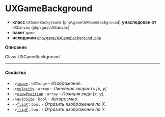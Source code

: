 # UXGameBackground

- **класс** `UXGameBackground` (`php\game\UXGameBackground`) **унаследован от** `UXCanvas` (`php\gui\UXCanvas`)
- **пакет** `game`
- **исходники** [`php/game/UXGameBackground.php`](./src/main/resources/JPHP-INF/sdk/php/game/UXGameBackground.php)

**Описание**

Class UXGameBackground

---

#### Свойства

- `->`[`image`](#prop-image) : `UXImage` - _Изображение._
- `->`[`velocity`](#prop-velocity) : `array` - _Линейная скорость [x, y]._
- `->`[`viewPosition`](#prop-viewposition) : `array` - _Позиция вида [x, y]._
- `->`[`autoSize`](#prop-autosize) : `bool` - _Авторазмер._
- `->`[`flipX`](#prop-flipx) : `bool` - _Отразить изображение по X._
- `->`[`flipY`](#prop-flipy) : `bool` - _Отразить изображение по Y._